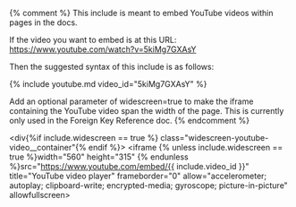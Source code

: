 {% comment %}
This include is meant to embed YouTube videos within pages in the docs.

If the video you want to embed is at this URL: https://www.youtube.com/watch?v=5kiMg7GXAsY

Then the suggested syntax of this include is as follows:

{% include youtube.md video_id="5kiMg7GXAsY" %}

Add an optional parameter of widescreen=true to make the iframe containing the YouTube video span the width of the page. This is currently only used in the Foreign Key Reference doc.
{% endcomment %}

<div{%if include.widescreen == true %} class="widescreen-youtube-video__container"{% endif %}>
    <iframe {% unless include.widescreen == true %}width="560" height="315" {% endunless %}src="https://www.youtube.com/embed/{{ include.video_id }}" title="YouTube video player" frameborder="0" allow="accelerometer; autoplay; clipboard-write; encrypted-media; gyroscope; picture-in-picture" allowfullscreen></iframe>
</div>
